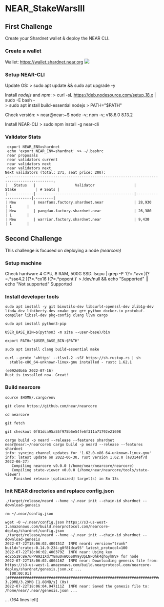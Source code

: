 # NEAR_StakeWarsIII

## First Challenge
Create your Shardnet wallet & deploy the NEAR CLI. 

### Create a wallet
Wallet: https://wallet.shardnet.near.org
![](https://www.oceanblock.co/wp-content/uploads/2022/07/b4f-wallet.jpg)

### Setup NEAR-CLI
Update OS:
	> sudo apt update && sudo apt upgrade -y

Install *nodejs* and *npm*:
	> curl -sL https://deb.nodesource.com/setup_18.x | sudo -E bash -  
	> sudo apt install build-essential nodejs
	> PATH="$PATH"

Check versión:
	> near@near:~$ node -v; npm -v;
	v18.6.0
	8.13.2

Install NEAR-CLI
	> sudo npm install -g near-cli

### Validator Stats
	 export NEAR_ENV=shardnet
	 echo 'export NEAR_ENV=shardnet' >> ~/.bashrc
	 near proposals
	 near validators current
	 near validators next
	 near validators next
	Next validators (total: 271, seat price: 200):
	.-------------------------------------------------------------------------------------------.
	|   Status   |                  Validator                  |        Stake         | # Seats |
	|------------|---------------------------------------------|----------------------|---------|
	| New        | nearfans.factory.shardnet.near              | 28,930               | 1       |
	| New        | pangdao.factory.shardnet.near               | 26,380               | 1       |
	| New        | warrior.factory.shardnet.near               | 9,430                | 1       |
	

## Second Challenge
This challenge is focused on deploying a node *(nearcore)*

### Setup machine
Check hardware
4 CPU, 8 RAM, 500G SSD. 
	 lscpu | grep -P '(?=.*avx )(?=.*sse4.2 )(?=.*cx16 )(?=.*popcnt )' > /dev/null && echo "Supported" || echo "Not supported"
	Supported

### Install developer tools
	sudo apt install -y git binutils-dev libcurl4-openssl-dev zlib1g-dev libdw-dev libiberty-dev cmake gcc g++ python docker.io protobuf-compiler libssl-dev pkg-config clang llvm cargo
	
	sudo apt install python3-pip
	
	USER_BASE_BIN=$(python3 -m site --user-base)/bin
	
	export PATH="$USER_BASE_BIN:$PATH"
	
	sudo apt install clang build-essential make
	
	curl --proto '=https' --tlsv1.2 -sSf https://sh.rustup.rs | sh
	  stable-x86_64-unknown-linux-gnu installed - rustc 1.62.1 
	
	(e092d0b6b 2022-07-16)
	Rust is installed now. Great!


### Build nearcore
	source $HOME/.cargo/env
	
	git clone https://github.com/near/nearcore
	
	cd nearcore
	
	git fetch
	
	git checkout 0f81dca95a55f975b6e54fe6f311a71792e21698
	
	cargo build -p neard --release --features shardnet
	near@near:~/nearcore$ cargo build -p neard --release --features shardnet
	info: syncing channel updates for '1.62.0-x86_64-unknown-linux-gnu'
	info: latest update on 2022-06-30, rust version 1.62.0 (a8314ef7d 2022-06-27)
	   Compiling nearcore v0.0.0 (/home/near/nearcore/nearcore)
	   Compiling state-viewer v0.0.0 (/home/near/nearcore/tools/state-viewer)
	    Finished release [optimized] target(s) in 8m 13s

### Init NEAR directories and replace config.json
	./target/release/neard --home ~/.near init --chain-id shardnet --download-genesis
	
	rm ~/.near/config.json
	
	wget -O ~/.near/config.json https://s3-us-west-1.amazonaws.com/build.nearprotocol.com/nearcore-deploy/shardnet/config.json
	./target/release/neard --home ~/.near init --chain-id shardnet --download-genesis
	2022-07-22T18:06:02.400151Z  INFO neard: version="trunk" build="crates-0.14.0-234-g0f81dca95" latest_protocol=100
	2022-07-22T18:06:02.400379Z  INFO near: Using key ed25519:Be7uPPW921Xd7Y8muUvWQ6SUV9yUpLNFQhk4qhGymWVF for node
	2022-07-22T18:06:02.400416Z  INFO near: Downloading genesis file from: https://s3-us-west-1.amazonaws.com/build.nearprotocol.com/nearcore-deploy/shardnet/genesis.json.xz ...
	  [00:00:01] [################################################################################################################################################] 3.29MB/3.29MB [1.88MB/s] (0s)
	2022-07-22T18:06:04.947111Z  INFO near: Saved the genesis file to: /home/near/.near/genesis.json ...
... (164 lines left)
